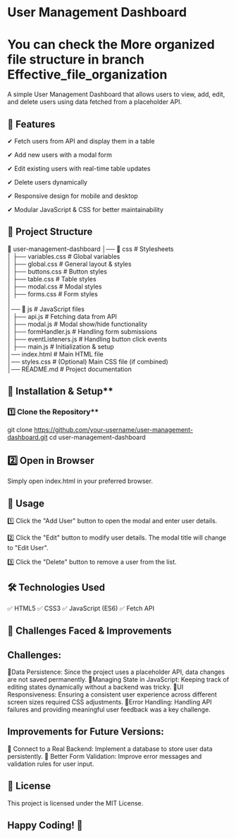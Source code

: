 
# User Management Dashboard
# You can check the More organized file structure in branch Effective_file_organization 
A simple User Management Dashboard that allows users to view, add, edit, and delete users using data fetched from a placeholder API.


## 📌 Features

✔ Fetch users from API and display them in a table

✔ Add new users with a modal form

✔ Edit existing users with real-time table updates

✔ Delete users dynamically

✔ Responsive design for mobile and desktop

✔ Modular JavaScript & CSS for better maintainability


## 📂 Project Structure


📁 user-management-dashboard 
│── 📁 css                # Stylesheets  
│   ├── variables.css      # Global variables  
│   ├── global.css         # General layout & styles  
│   ├── buttons.css        # Button styles  
│   ├── table.css          # Table styles  
│   ├── modal.css          # Modal styles  
│   ├── forms.css          # Form styles  
│  
│── 📁 js                 # JavaScript files  
│   ├── api.js            # Fetching data from API  
│   ├── modal.js          # Modal show/hide functionality  
│   ├── formHandler.js    # Handling form submissions  
│   ├── eventListeners.js # Handling button click events  
│   ├── main.js           # Initialization & setup  
│── index.html            # Main HTML file  
│── styles.css            # (Optional) Main CSS file (if combined)  
│── README.md             # Project documentation  

## 🚀 Installation & Setup**
### 1️⃣ Clone the Repository**

git clone https://github.com/your-username/user-management-dashboard.git
cd user-management-dashboard



## 2️⃣ Open in Browser
Simply open index.html in your preferred browser.
## 📜 Usage
1️⃣ Click the "Add User" button to open the modal and enter user details.

2️⃣ Click the "Edit" button to modify user details. The modal title will change to "Edit User".

3️⃣ Click the "Delete" button to remove a user from the list.
## 🛠 Technologies Used
✅ HTML5
✅ CSS3
✅ JavaScript (ES6)
✅ Fetch API


## 🚧 Challenges Faced & Improvements
## Challenges:
🔹Data Persistence: Since the project uses a placeholder API, data changes are not saved permanently.
🔹Managing State in JavaScript: Keeping track of editing states dynamically without a backend was tricky.
🔹UI Responsiveness: Ensuring a consistent user experience across different screen sizes required CSS adjustments.
🔹Error Handling: Handling API failures and providing meaningful user feedback was a key challenge.
## Improvements for Future Versions:
🔹 Connect to a Real Backend: Implement a database to store user data persistently.
🔹 Better Form Validation: Improve error messages and validation rules for user input.
## 📄 License
This project is licensed under the MIT License.
## Happy Coding! 🚀
